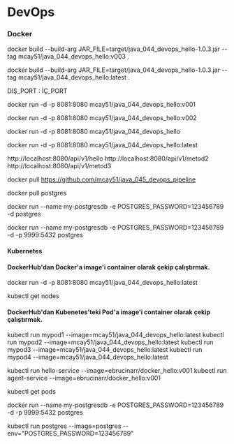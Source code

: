 # DevOps

### Docker

docker build --build-arg JAR_FILE=target/java_044_devops_hello-1.0.3.jar  --tag mcay51/java_044_devops_hello:v003 .

docker build --build-arg JAR_FILE=target/java_044_devops_hello-1.0.3.jar  --tag mcay51/java_044_devops_hello:latest .


DIŞ_PORT : İÇ_PORT

docker run -d -p 8081:8080 mcay51/java_044_devops_hello:v001

docker run -d -p 8081:8080 mcay51/java_044_devops_hello:v002

docker run -d -p 8081:8080 mcay51/java_044_devops_hello

docker run -d -p 8081:8080 mcay51/java_044_devops_hello:latest


http://localhost:8080/api/v1/hello
http://localhost:8080/api/v1/metod2
http://localhost:8080/api/v1/metod3


docker pull https://github.com/mcay51/java_045_devops_pipeline

docker pull postgres

docker run --name my-postgresdb -e POSTGRES_PASSWORD=123456789 -d postgres

docker run --name my-postgresdb -e POSTGRES_PASSWORD=123456789 -d -p 9999:5432 postgres



#### Kubernetes

#### DockerHub'dan Docker'a image'i container olarak çekip çalıştırmak.

docker run -d -p 8081:8080 mcay51/java_044_devops_hello:latest



kubectl get nodes

#### DockerHub'dan Kubenetes'teki Pod'a image'i container olarak çekip çalıştırmak.

kubectl run mypod1 --image=mcay51/java_044_devops_hello:latest
kubectl run mypod2 --image=mcay51/java_044_devops_hello:latest
kubectl run mypod3 --image=mcay51/java_044_devops_hello:latest
kubectl run mypod4 --image=mcay51/java_044_devops_hello:latest

kubectl run hello-service --image=ebrucinarr/docker_hello:v001
kubectl run agent-service --image=ebrucinarr/docker_hello:v001

kubectl get pods



docker run --name my-postgresdb -e POSTGRES_PASSWORD=123456789 -d -p 9999:5432 postgres

kubectl run postgres --image=postgres --env="POSTGRES_PASSWORD=123456789"
